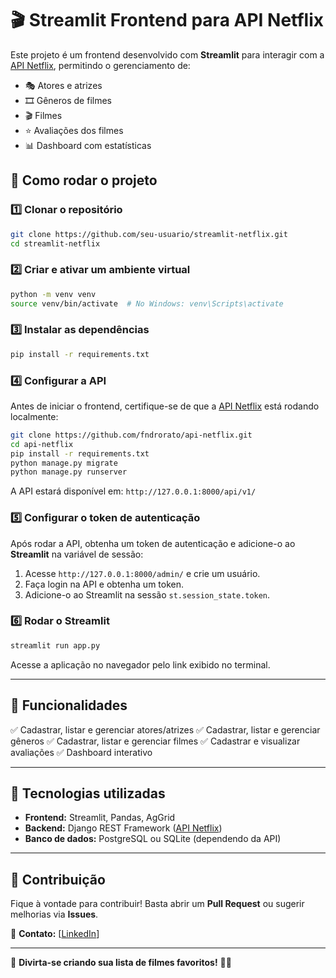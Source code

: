 # 🎬 Streamlit Frontend para API Netflix

Este projeto é um frontend desenvolvido com **Streamlit** para interagir com a [API Netflix](https://github.com/fndrorato/api-netflix), permitindo o gerenciamento de:

- 🎭 Atores e atrizes
- 🎞️ Gêneros de filmes
- 🎬 Filmes
- ⭐ Avaliações dos filmes
- 📊 Dashboard com estatísticas

## 🚀 Como rodar o projeto

### 1️⃣ Clonar o repositório
```bash
git clone https://github.com/seu-usuario/streamlit-netflix.git
cd streamlit-netflix
```

### 2️⃣ Criar e ativar um ambiente virtual
```bash
python -m venv venv
source venv/bin/activate  # No Windows: venv\Scripts\activate
```

### 3️⃣ Instalar as dependências
```bash
pip install -r requirements.txt
```

### 4️⃣ Configurar a API
Antes de iniciar o frontend, certifique-se de que a [API Netflix](https://github.com/fndrorato/api-netflix) está rodando localmente:

```bash
git clone https://github.com/fndrorato/api-netflix.git
cd api-netflix
pip install -r requirements.txt
python manage.py migrate
python manage.py runserver
```

A API estará disponível em: `http://127.0.0.1:8000/api/v1/`

### 5️⃣ Configurar o token de autenticação
Após rodar a API, obtenha um token de autenticação e adicione-o ao **Streamlit** na variável de sessão:

1. Acesse `http://127.0.0.1:8000/admin/` e crie um usuário.
2. Faça login na API e obtenha um token.
3. Adicione-o ao Streamlit na sessão `st.session_state.token`.

### 6️⃣ Rodar o Streamlit
```bash
streamlit run app.py
```

Acesse a aplicação no navegador pelo link exibido no terminal.

---

## 📌 Funcionalidades
✅ Cadastrar, listar e gerenciar atores/atrizes
✅ Cadastrar, listar e gerenciar gêneros
✅ Cadastrar, listar e gerenciar filmes
✅ Cadastrar e visualizar avaliações
✅ Dashboard interativo

---

## 🔧 Tecnologias utilizadas
- **Frontend:** Streamlit, Pandas, AgGrid
- **Backend:** Django REST Framework ([API Netflix](https://github.com/fndrorato/api-netflix))
- **Banco de dados:** PostgreSQL ou SQLite (dependendo da API)

---

## 🤝 Contribuição
Fique à vontade para contribuir! Basta abrir um **Pull Request** ou sugerir melhorias via **Issues**.

📩 **Contato:** [[LinkedIn](https://www.linkedin.com/in/fernandororato/)]

---

🚀 **Divirta-se criando sua lista de filmes favoritos!** 🎥🍿


